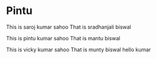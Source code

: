 # Pintu
This is saroj kumar sahoo
That is sradhanjali biswal

This is pintu kumar sahoo
That is mantu biswal


This is vicky kumar sahoo
That is munty biswal
hello kumar
